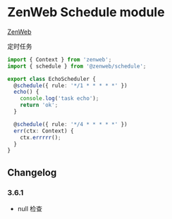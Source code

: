 # ZenWeb Schedule module

[ZenWeb](https://www.npmjs.com/package/zenweb)

定时任务

```ts
import { Context } from 'zenweb';
import { schedule } from '@zenweb/schedule';

export class EchoScheduler {
  @schedule({ rule: '*/1 * * * * *' })
  echo() {
    console.log('task echo');
    return 'ok';
  }

  @schedule({ rule: '*/4 * * * * *' })
  err(ctx: Context) {
    ctx.errrrr();
  }
}
```

## Changelog

### 3.6.1
- null 检查
